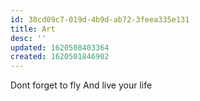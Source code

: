 ```yaml
---
id: 38cd09c7-019d-4b9d-ab72-3feea335e131
title: Art
desc: ''
updated: 1620508403364
created: 1620501846902
---
```

Dont forget to fly
And live your life
